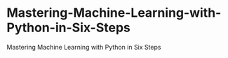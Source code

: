 # Mastering-Machine-Learning-with-Python-in-Six-Steps
Mastering Machine  Learning with  Python in Six Steps
